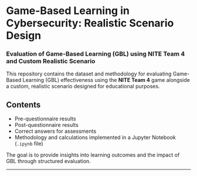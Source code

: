 # Game-Based Learning in Cybersecurity: Realistic Scenario Design

### Evaluation of Game-Based Learning (GBL) using NITE Team 4 and Custom Realistic Scenario

This repository contains the dataset and methodology for evaluating Game-Based Learning (GBL) effectiveness using the **NITE Team 4** game alongside a custom, realistic scenario designed for educational purposes.

## Contents

- Pre-questionnaire results  
- Post-questionnaire results  
- Correct answers for assessments  
- Methodology and calculations implemented in a Jupyter Notebook (`.ipynb` file)

The goal is to provide insights into learning outcomes and the impact of GBL through structured evaluation.

---
